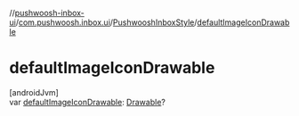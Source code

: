//[pushwoosh-inbox-ui](../../../index.md)/[com.pushwoosh.inbox.ui](../index.md)/[PushwooshInboxStyle](index.md)/[defaultImageIconDrawable](default-image-icon-drawable.md)

# defaultImageIconDrawable

[androidJvm]\
var [defaultImageIconDrawable](default-image-icon-drawable.md): [Drawable](https://developer.android.com/reference/kotlin/android/graphics/drawable/Drawable.html)?
